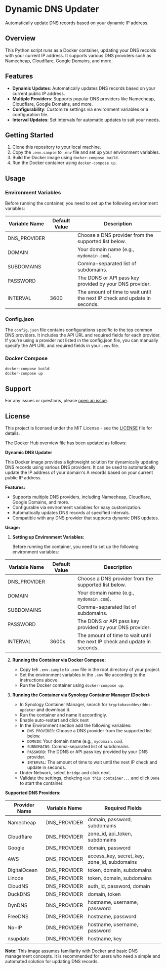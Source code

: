 # Dynamic DNS Updater

Automatically update DNS records based on your dynamic IP address.

## Overview

This Python script runs as a Docker container, updating your DNS records with your current IP address. It supports various DNS providers such as Namecheap, Cloudflare, Google Domains, and more.

## Features

- **Dynamic Updates**: Automatically updates DNS records based on your current public IP address.
- **Multiple Providers**: Supports popular DNS providers like Namecheap, Cloudflare, Google Domains, and more.
- **Configurability**: Customize settings via environment variables or a configuration file.
- **Interval Updates**: Set intervals for automatic updates to suit your needs.

## Getting Started

1. Clone this repository to your local machine.
2. Copy the `.env.sample` to `.env` file and set up your environment variables.
3. Build the Docker image using `docker-compose build`.
4. Run the Docker container using `docker-compose up`.

## Usage

### Environment Variables

Before running the container, you need to set up the following environment variables:

| Variable Name | Default Value | Description                                          |
|---------------|---------------|------------------------------------------------------|
| DNS_PROVIDER  |  <required>   | Choose a DNS provider from the supported list below. |
| DOMAIN        |  <required>   | Your domain name (e.g., `mydomain.com`).             |
| SUBDOMAINS    |  <required>   | Comma-separated list of subdomains.                  |
| PASSWORD      |  <required>   | The DDNS or API pass key provided by your DNS provider. |
| INTERVAL      | 3600          | The amount of time to wait until the next IP check and update in seconds. |

### Config.json

The `config.json` file contains configurations specific to the top common DNS providers. It includes the API URL and required fields for each provider. If you're using a provider not listed in the config.json file, you can manually specify the API URL and required fields in your `.env` file.

### Docker Compose

```bash
docker-compose build
docker-compose up
```

## Support

For any issues or questions, please [open an issue](https://github.com/yourusername/your-repo/issues).

## License

This project is licensed under the MIT License - see the [LICENSE](LICENSE) file for details.

The Docker Hub overview file has been updated as follows:

**Dynamic DNS Updater**

This Docker image provides a lightweight solution for dynamically updating DNS records using various DNS providers. It can be used to automatically update the IP address of your domain's A records based on your current public IP address.

**Features:**
- Supports multiple DNS providers, including Namecheap, Cloudflare, Google Domains, and more.
- Configurable via environment variables for easy customization.
- Automatically updates DNS records at specified intervals.
- Compatible with any DNS provider that supports dynamic DNS updates.

**Usage:**

1. **Setting up Environment Variables:**

   Before running the container, you need to set up the following environment variables:

| Variable Name | Default Value | Description                                          |
|---------------|---------------|------------------------------------------------------|
| DNS_PROVIDER  |  <required>   | Choose a DNS provider from the supported list below. |
| DOMAIN        |  <required>   | Your domain name (e.g., `mydomain.com`).             |
| SUBDOMAINS    |  <required>   | Comma-separated list of subdomains.                  |
| PASSWORD      |  <required>   | The DDNS or API pass key provided by your DNS provider. |
| INTERVAL      | 3600s         | The amount of time to wait until the next IP check and update in seconds. |

2. **Running the Container via Docker Compose:**

   - Copy teh `.env.sample` to `.env` file in the root directory of your project.
   - Set the environment variables in the `.env` file according to the instructions above.
   - Run the Docker container using `docker-compose up`.

3. **Running the Container via Synology Container Manager (Docker):**

   - In Synology Container Manager, search for `kryptobaseddev/ddns-updater` and download it.
   - Run the container and name it accordingly.
   - Enable auto-restart and click next
   - In the Environment section add the following variables:
       - `DNS_PROVIDER`: Choose a DNS provider from the supported list below.
       - `DOMAIN`: Your domain name (e.g., `mydomain.com`).
       - `SUBDOMAINS`: Comma-separated list of subdomains.
       - `PASSWORD`: The DDNS or API pass key provided by your DNS provider.
       - `INTERVAL`: The amount of time to wait until the next IP check and update in seconds.
   - Under Network, select `bridge` and click next.
   - Validate the settings, chekcing `Run this container...` and click `Done` to start the container.

**Supported DNS Providers:**

| Provider Name | Variable Name | Required Fields                        |
|---------------|---------------|----------------------------------------|
| Namecheap     | DNS_PROVIDER  | domain, password, subdomains           |
| Cloudflare    | DNS_PROVIDER  | zone_id, api_token, subdomains         |
| Google        | DNS_PROVIDER  | domain, password                       |
| AWS           | DNS_PROVIDER  | access_key, secret_key, zone_id, subdomains |
| DigitalOcean  | DNS_PROVIDER  | token, domain, subdomains              |
| Linode        | DNS_PROVIDER  | token, domain, subdomains              |
| CloudNS       | DNS_PROVIDER  | auth_id, password, domain              |
| DuckDNS       | DNS_PROVIDER  | domain, token                          |
| DynDNS        | DNS_PROVIDER  | hostname, username, password           |
| FreeDNS       | DNS_PROVIDER  | hostname, password                     |
| No-IP         | DNS_PROVIDER  | hostname, username, password           |
| nsupdate      | DNS_PROVIDER  | hostname, key                          |

**Note:** This image assumes familiarity with Docker and basic DNS management concepts. It is recommended for users who need a simple and automated solution for updating DNS records.
